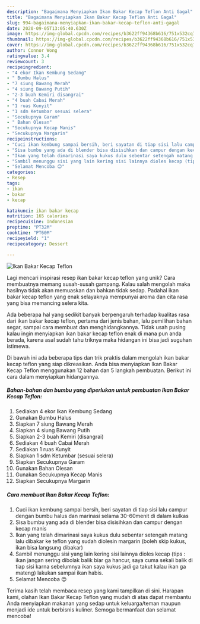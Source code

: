 ```yaml
---
description: "Bagaimana Menyiapkan Ikan Bakar Kecap Teflon Anti Gagal"
title: "Bagaimana Menyiapkan Ikan Bakar Kecap Teflon Anti Gagal"
slug: 994-bagaimana-menyiapkan-ikan-bakar-kecap-teflon-anti-gagal
date: 2020-09-05T13:05:40.630Z
image: https://img-global.cpcdn.com/recipes/b3622ff94368b616/751x532cq70/ikan-bakar-kecap-teflon-foto-resep-utama.jpg
thumbnail: https://img-global.cpcdn.com/recipes/b3622ff94368b616/751x532cq70/ikan-bakar-kecap-teflon-foto-resep-utama.jpg
cover: https://img-global.cpcdn.com/recipes/b3622ff94368b616/751x532cq70/ikan-bakar-kecap-teflon-foto-resep-utama.jpg
author: Connor Wong
ratingvalue: 3.4
reviewcount: 3
recipeingredient:
- "4 ekor Ikan Kembung Sedang"
- " Bumbu Halus"
- "7 siung Bawang Merah"
- "4 siung Bawang Putih"
- "2-3 buah Kemiri disangrai"
- "4 buah Cabai Merah"
- "1 ruas Kunyit"
- "1 sdm Ketumbar sesuai selera"
- "Secukupnya Garam"
- " Bahan Olesan"
- "Secukupnya Kecap Manis"
- "Secukupnya Margarin"
recipeinstructions:
- "Cuci ikan kembung sampai bersih, beri sayatan di tiap sisi lalu campur dengan bumbu halus dan marinasi selama 30-60menit di dalam kulkas"
- "Sisa bumbu yang ada di blender bisa disisihkan dan campur dengan kecap manis"
- "Ikan yang telah dimarinasi saya kukus dulu sebentar setengah matang lalu dibakar ke teflon yang sudah diolesin margarin (boleh skip kukus, ikan bisa langsung dibakar)"
- "Sambil menunggu sisi yang lain kering sisi lainnya dioles kecap (tips : ikan jangan sering dibolak balik biar ga hancur, saya cuma sekali balik di tiap sisi karna sebelumnya ikan saya kukus jadi ga takut kalau ikan ga mateng) lakukan sampai ikan habis."
- "Selamat Mencoba 😊"
categories:
- Resep
tags:
- ikan
- bakar
- kecap

katakunci: ikan bakar kecap 
nutrition: 165 calories
recipecuisine: Indonesian
preptime: "PT32M"
cooktime: "PT60M"
recipeyield: "1"
recipecategory: Dessert

---
```



![Ikan Bakar Kecap Teflon](https://img-global.cpcdn.com/recipes/b3622ff94368b616/751x532cq70/ikan-bakar-kecap-teflon-foto-resep-utama.jpg)

Lagi mencari inspirasi resep ikan bakar kecap teflon yang unik? Cara membuatnya memang susah-susah gampang. Kalau salah mengolah maka hasilnya tidak akan memuaskan dan bahkan tidak sedap. Padahal ikan bakar kecap teflon yang enak selayaknya mempunyai aroma dan cita rasa yang bisa memancing selera kita.

Ada beberapa hal yang sedikit banyak berpengaruh terhadap kualitas rasa dari ikan bakar kecap teflon, pertama dari jenis bahan, lalu pemilihan bahan segar, sampai cara membuat dan menghidangkannya. Tidak usah pusing kalau ingin menyiapkan ikan bakar kecap teflon enak di mana pun anda berada, karena asal sudah tahu triknya maka hidangan ini bisa jadi suguhan istimewa.




Di bawah ini ada beberapa tips dan trik praktis dalam mengolah ikan bakar kecap teflon yang siap dikreasikan. Anda bisa menyiapkan Ikan Bakar Kecap Teflon menggunakan 12 bahan dan 5 langkah pembuatan. Berikut ini cara dalam menyiapkan hidangannya.

<!--inarticleads1-->

##### Bahan-bahan dan bumbu yang diperlukan untuk pembuatan Ikan Bakar Kecap Teflon:

1. Sediakan 4 ekor Ikan Kembung Sedang
1. Gunakan  Bumbu Halus
1. Siapkan 7 siung Bawang Merah
1. Siapkan 4 siung Bawang Putih
1. Siapkan 2-3 buah Kemiri (disangrai)
1. Sediakan 4 buah Cabai Merah
1. Sediakan 1 ruas Kunyit
1. Siapkan 1 sdm Ketumbar (sesuai selera)
1. Siapkan Secukupnya Garam
1. Gunakan  Bahan Olesan
1. Gunakan Secukupnya Kecap Manis
1. Siapkan Secukupnya Margarin




<!--inarticleads2-->

##### Cara membuat Ikan Bakar Kecap Teflon:

1. Cuci ikan kembung sampai bersih, beri sayatan di tiap sisi lalu campur dengan bumbu halus dan marinasi selama 30-60menit di dalam kulkas
1. Sisa bumbu yang ada di blender bisa disisihkan dan campur dengan kecap manis
1. Ikan yang telah dimarinasi saya kukus dulu sebentar setengah matang lalu dibakar ke teflon yang sudah diolesin margarin (boleh skip kukus, ikan bisa langsung dibakar)
1. Sambil menunggu sisi yang lain kering sisi lainnya dioles kecap (tips : ikan jangan sering dibolak balik biar ga hancur, saya cuma sekali balik di tiap sisi karna sebelumnya ikan saya kukus jadi ga takut kalau ikan ga mateng) lakukan sampai ikan habis.
1. Selamat Mencoba 😊




Terima kasih telah membaca resep yang kami tampilkan di sini. Harapan kami, olahan Ikan Bakar Kecap Teflon yang mudah di atas dapat membantu Anda menyiapkan makanan yang sedap untuk keluarga/teman maupun menjadi ide untuk berbisnis kuliner. Semoga bermanfaat dan selamat mencoba!
